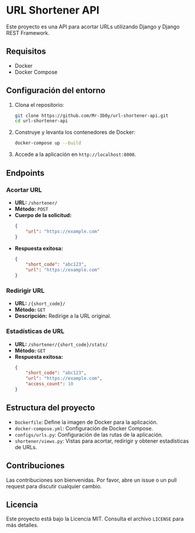 # URL Shortener API

Este proyecto es una API para acortar URLs utilizando Django y Django REST Framework.

## Requisitos

- Docker
- Docker Compose

## Configuración del entorno

1. Clona el repositorio:
    ```sh
    git clone https://github.com/Mr-3b0y/url-shortener-api.git
    cd url-shortener-api
    ```

2. Construye y levanta los contenedores de Docker:
    ```sh
    docker-compose up --build
    ```

3. Accede a la aplicación en `http://localhost:8000`.

## Endpoints

### Acortar URL

- **URL:** `/shortener/`
- **Método:** `POST`
- **Cuerpo de la solicitud:**
    ```json
    {
        "url": "https://example.com"
    }
    ```
- **Respuesta exitosa:**
    ```json
    {
        "short_code": "abc123",
        "url": "https://example.com"
    }
    ```

### Redirigir URL

- **URL:** `/{short_code}/`
- **Método:** `GET`
- **Descripción:** Redirige a la URL original.

### Estadísticas de URL

- **URL:** `/shortener/{short_code}/stats/`
- **Método:** `GET`
- **Respuesta exitosa:**
    ```json
    {
        "short_code": "abc123",
        "url": "https://example.com",
        "access_count": 10
    }
    ```

## Estructura del proyecto

- `Dockerfile`: Define la imagen de Docker para la aplicación.
- `docker-compose.yml`: Configuración de Docker Compose.
- `configs/urls.py`: Configuración de las rutas de la aplicación.
- `shortener/views.py`: Vistas para acortar, redirigir y obtener estadísticas de URLs.

## Contribuciones

Las contribuciones son bienvenidas. Por favor, abre un issue o un pull request para discutir cualquier cambio.

## Licencia

Este proyecto está bajo la Licencia MIT. Consulta el archivo `LICENSE` para más detalles.
